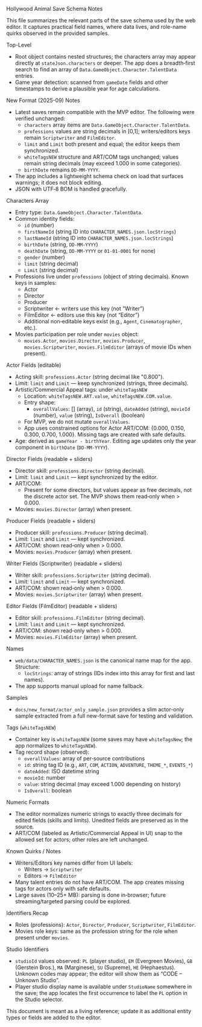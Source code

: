 Hollywood Animal Save Schema Notes

This file summarizes the relevant parts of the save schema used by the web editor. It captures practical field names, where data lives, and role-name quirks observed in the provided samples.

Top-Level
- Root object contains nested structures; the characters array may appear directly at `stateJson.characters` or deeper. The app does a breadth‑first search to find an array of `Data.GameObject.Character.TalentData` entries.
- Game year detection: scanned from `gameDate` fields and other timestamps to derive a plausible year for age calculations.

New Format (2025-09) Notes
- Latest saves remain compatible with the MVP editor. The following were verified unchanged:
  - `characters` array items are `Data.GameObject.Character.TalentData`.
  - `professions` values are string decimals in [0,1]; writers/editors keys remain `Scriptwriter` and `FilmEditor`.
  - `limit` and `Limit` both present and equal; the editor keeps them synchronized.
  - `whiteTagsNEW` structure and ART/COM tags unchanged; values remain string decimals (may exceed 1.000 in some categories).
  - `birthDate` remains `DD-MM-YYYY`.
- The app includes a lightweight schema check on load that surfaces warnings; it does not block editing.
- JSON with UTF‑8 BOM is handled gracefully.

Characters Array
- Entry type: `Data.GameObject.Character.TalentData`.
- Common identity fields:
  - `id` (number)
  - `firstNameId` (string ID into `CHARACTER_NAMES.json.locStrings`)
  - `lastNameId` (string ID into `CHARACTER_NAMES.json.locStrings`)
  - `birthDate` (string, `DD-MM-YYYY`)
  - `deathDate` (string, `DD-MM-YYYY` or `01-01-0001` for none)
  - `gender` (number)
  - `limit` (string decimal)
  - `Limit` (string decimal)
- Professions live under `professions` (object of string decimals). Known keys in samples:
  - Actor
  - Director
  - Producer
  - Scriptwriter  ← writers use this key (not “Writer”)
  - FilmEditor    ← editors use this key (not “Editor”)
  - Additional non‑editable keys exist (e.g., `Agent`, `Cinematographer`, etc.).
- Movies participation per role under `movies` object:
  - `movies.Actor`, `movies.Director`, `movies.Producer`, `movies.Scriptwriter`, `movies.FilmEditor` (arrays of movie IDs when present).

Actor Fields (editable)
- Acting skill: `professions.Actor` (string decimal like "0.800").
- Limit: `limit` and `Limit` — keep synchronized (strings, three decimals).
- Artistic/Commercial Appeal tags: under `whiteTagsNEW`
  - Location: `whiteTagsNEW.ART.value`, `whiteTagsNEW.COM.value`.
  - Entry shape:
    - `overallValues`: [] (array), `id` (string), `dateAdded` (string), `movieId` (number), `value` (string), `IsOverall` (boolean)
  - For MVP, we do not mutate `overallValues`.
  - App uses constrained options for Actor ART/COM: {0.000, 0.150, 0.300, 0.700, 1.000}. Missing tags are created with safe defaults.
- Age: derived as `gameYear - birthYear`. Editing age updates only the year component in `birthDate` (`DD-MM-YYYY`).

Director Fields (readable + sliders)
- Director skill: `professions.Director` (string decimal).
- Limit: `limit` and `Limit` — kept synchronized by the editor.
- ART/COM:
  - Present for some directors, but values appear as free decimals, not the discrete actor set. The MVP shows them read‑only when > 0.000.
- Movies: `movies.Director` (array) when present.

Producer Fields (readable + sliders)
- Producer skill: `professions.Producer` (string decimal).
- Limit: `limit` and `Limit` — kept synchronized.
- ART/COM: shown read‑only when > 0.000.
- Movies: `movies.Producer` (array) when present.

Writer Fields (Scriptwriter) (readable + sliders)
- Writer skill: `professions.Scriptwriter` (string decimal).
- Limit: `limit` and `Limit` — kept synchronized.
- ART/COM: shown read‑only when > 0.000.
- Movies: `movies.Scriptwriter` (array) when present.

Editor Fields (FilmEditor) (readable + sliders)
- Editor skill: `professions.FilmEditor` (string decimal).
- Limit: `limit` and `Limit` — kept synchronized.
- ART/COM: shown read‑only when > 0.000.
- Movies: `movies.FilmEditor` (array) when present.

Names
- `web/data/CHARACTER_NAMES.json` is the canonical name map for the app. Structure:
  - `locStrings`: array of strings (IDs index into this array for first and last names).
- The app supports manual upload for name fallback.

Samples
- `docs/new_format/actor_only_sample.json` provides a slim actor-only sample extracted from a full new-format save for testing and validation.

Tags (`whiteTagsNEW`)
- Container key is `whiteTagsNEW` (some saves may have `whiteTagsNew`; the app normalizes to `whiteTagsNEW`).
- Tag record shape (observed):
  - `overallValues`: array of per‑source contributions
  - `id`: string tag ID (e.g., `ART`, `COM`, `ACTION`, `ADVENTURE`, `THEME_*`, `EVENTS_*`)
  - `dateAdded`: ISO datetime string
  - `movieId`: number
  - `value`: string decimal (may exceed 1.000 depending on history)
  - `IsOverall`: boolean

Numeric Formats
- The editor normalizes numeric strings to exactly three decimals for edited fields (skills and limits). Unedited fields are preserved as in the source.
- ART/COM (labeled as Artistic/Commercial Appeal in UI) snap to the allowed set for actors; other roles are left unchanged.

Known Quirks / Notes
- Writers/Editors key names differ from UI labels:
  - Writers → `Scriptwriter`
  - Editors → `FilmEditor`
- Many talent entries do not have ART/COM. The app creates missing tags for actors only with safe defaults.
- Large saves (10–25+ MB): parsing is done in‑browser; future streaming/targeted parsing could be explored.

Identifiers Recap
- Roles (professions): `Actor`, `Director`, `Producer`, `Scriptwriter`, `FilmEditor`.
- Movies role keys: same as the profession string for the role when present under `movies`.

Studio Identifiers
- `studioId` values observed: `PL` (player studio), `EM` (Evergreen Movies), `GB` (Gerstein Bros.), `MA` (Marginese), `SU` (Supreme), `HE` (Hephaestus). Unknown codes may appear; the editor will show them as “CODE – Unknown Studio”.
- Player studio display name is available under `StudioName` somewhere in the save; the app locates the first occurrence to label the `PL` option in the Studio selector.

This document is meant as a living reference; update it as additional entity types or fields are added to the editor.
